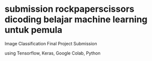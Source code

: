 # submission rockpaperscissors dicoding belajar machine learning untuk pemula
Image Classification Final Project Submission

using Tensorflow, Keras, Google Colab, Python
